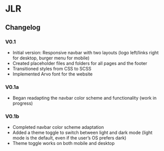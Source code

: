 # JLR

## Changelog

### V0.1
- Initial version: Responsive navbar with two layouts (logo left/links right for desktop, burger menu for mobile)
- Created placeholder files and folders for all pages and the footer
- Transitioned styles from CSS to SCSS
- Implemented Arvo font for the website

### V0.1a
- Began readapting the navbar color scheme and functionality (work in progress)

### V0.1b
- Completed navbar color scheme adaptation
- Added a theme toggle to switch between light and dark mode (light mode is the default, even if the user’s OS prefers dark)
- Theme toggle works on both mobile and desktop